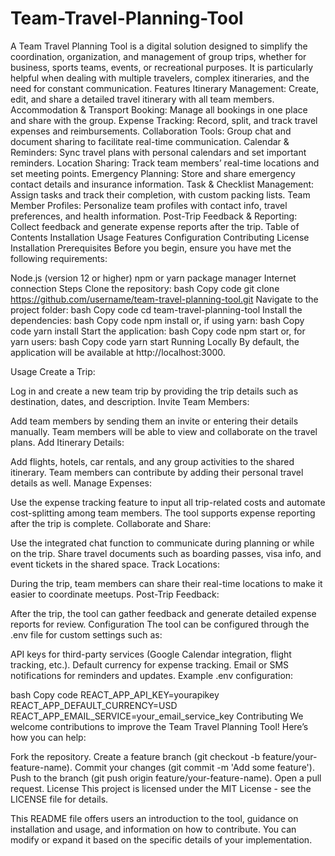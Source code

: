 # Team-Travel-Planning-Tool
A Team Travel Planning Tool is a digital solution designed to simplify the coordination, organization, and management of group trips, whether for business, sports teams, events, or recreational purposes. It is particularly helpful when dealing with multiple travelers, complex itineraries, and the need for constant communication.
Features
Itinerary Management: Create, edit, and share a detailed travel itinerary with all team members.
Accommodation & Transport Booking: Manage all bookings in one place and share with the group.
Expense Tracking: Record, split, and track travel expenses and reimbursements.
Collaboration Tools: Group chat and document sharing to facilitate real-time communication.
Calendar & Reminders: Sync travel plans with personal calendars and set important reminders.
Location Sharing: Track team members’ real-time locations and set meeting points.
Emergency Planning: Store and share emergency contact details and insurance information.
Task & Checklist Management: Assign tasks and track their completion, with custom packing lists.
Team Member Profiles: Personalize team profiles with contact info, travel preferences, and health information.
Post-Trip Feedback & Reporting: Collect feedback and generate expense reports after the trip.
Table of Contents
Installation
Usage
Features
Configuration
Contributing
License
Installation
Prerequisites
Before you begin, ensure you have met the following requirements:

Node.js (version 12 or higher)
npm or yarn package manager
Internet connection
Steps
Clone the repository:
bash
Copy code
git clone https://github.com/username/team-travel-planning-tool.git
Navigate to the project folder:
bash
Copy code
cd team-travel-planning-tool
Install the dependencies:
bash
Copy code
npm install
or, if using yarn:
bash
Copy code
yarn install
Start the application:
bash
Copy code
npm start
or, for yarn users:
bash
Copy code
yarn start
Running Locally
By default, the application will be available at http://localhost:3000.

Usage
Create a Trip:

Log in and create a new team trip by providing the trip details such as destination, dates, and description.
Invite Team Members:

Add team members by sending them an invite or entering their details manually. Team members will be able to view and collaborate on the travel plans.
Add Itinerary Details:

Add flights, hotels, car rentals, and any group activities to the shared itinerary. Team members can contribute by adding their personal travel details as well.
Manage Expenses:

Use the expense tracking feature to input all trip-related costs and automate cost-splitting among team members. The tool supports expense reporting after the trip is complete.
Collaborate and Share:

Use the integrated chat function to communicate during planning or while on the trip. Share travel documents such as boarding passes, visa info, and event tickets in the shared space.
Track Locations:

During the trip, team members can share their real-time locations to make it easier to coordinate meetups.
Post-Trip Feedback:

After the trip, the tool can gather feedback and generate detailed expense reports for review.
Configuration
The tool can be configured through the .env file for custom settings such as:

API keys for third-party services (Google Calendar integration, flight tracking, etc.).
Default currency for expense tracking.
Email or SMS notifications for reminders and updates.
Example .env configuration:

bash
Copy code
REACT_APP_API_KEY=yourapikey
REACT_APP_DEFAULT_CURRENCY=USD
REACT_APP_EMAIL_SERVICE=your_email_service_key
Contributing
We welcome contributions to improve the Team Travel Planning Tool! Here’s how you can help:

Fork the repository.
Create a feature branch (git checkout -b feature/your-feature-name).
Commit your changes (git commit -m 'Add some feature').
Push to the branch (git push origin feature/your-feature-name).
Open a pull request.
License
This project is licensed under the MIT License - see the LICENSE file for details.

This README file offers users an introduction to the tool, guidance on installation and usage, and information on how to contribute. You can modify or expand it based on the specific details of your implementation.






